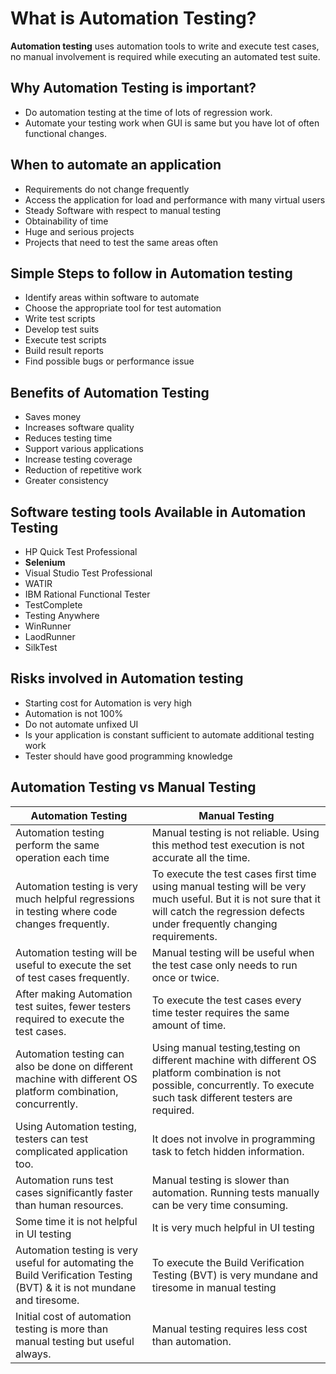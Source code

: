# What is Automation Testing?

**Automation testing** uses automation tools to write and execute test cases, no manual involvement is required while executing an automated test suite.

## Why Automation Testing is important?
- Do automation testing at the time of lots of regression work.
- Automate your testing work when GUI is same but you have lot of often functional changes.

## When to automate an application
- Requirements do not change frequently
- Access the application for load and performance with many virtual users
- Steady Software with respect to manual testing
- Obtainability of time
- Huge and serious projects
- Projects that need to test the same areas often

## Simple Steps to follow in Automation testing
- Identify areas within software to automate
- Choose the appropriate tool for test automation
- Write test scripts
- Develop test suits
- Execute test scripts
- Build result reports
- Find possible bugs or performance issue

## Benefits of Automation Testing
- Saves money
- Increases software quality
- Reduces testing time
- Support various applications
- Increase testing coverage
- Reduction of repetitive work
- Greater consistency

## Software testing tools Available in Automation Testing
- HP Quick Test Professional
- **Selenium**
- Visual Studio Test Professional
- WATIR
- IBM Rational Functional Tester
- TestComplete
- Testing Anywhere
- WinRunner
- LaodRunner
- SilkTest

## Risks involved in Automation testing
- Starting cost for Automation is very high
- Automation is not 100%
- Do not automate unfixed UI
- Is your application is constant sufficient to automate additional testing work
- Tester should have good programming knowledge

## Automation Testing vs Manual Testing 
Automation Testing | Manual Testing
--- | ---
Automation testing perform the same operation each time | Manual testing is not reliable. Using this method test execution is not accurate all the time.
Automation testing is very much helpful regressions in testing where code changes frequently. | To execute the test cases first time using manual testing will be very much useful. But it is not sure that it will catch the regression defects under frequently changing requirements.
Automation testing will be useful to execute the set of test cases frequently. | Manual testing will be useful when the test case only needs to run once or twice.
After making Automation test suites, fewer testers required to execute the test cases. | To execute the test cases every time tester requires the same amount of time.
Automation testing can also be done on different machine with different OS platform combination, concurrently. | Using manual testing,testing on different machine with different OS platform combination is not possible, concurrently. To execute such task different testers are required.
Using Automation testing, testers can test complicated application too. | It does not involve in programming task to fetch hidden information.
Automation runs test cases significantly faster than human resources. | Manual testing is slower than automation. Running tests manually can be very time consuming.
Some time it is not helpful in UI testing | It is very much helpful in UI testing
Automation testing is very useful for automating the Build Verification Testing (BVT) & it is not mundane and tiresome. | To execute the Build Verification Testing (BVT) is very mundane and tiresome in manual testing
Initial cost of automation testing is more than manual testing but useful always. | Manual testing requires less cost than automation.
